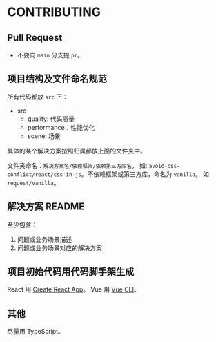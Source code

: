# CONTRIBUTING
## Pull Request
- 不要向 `main` 分支提 `pr`。

## 项目结构及文件命名规范
所有代码都放 `src` 下：
- src
  - quality: 代码质量
  - performance：性能优化
  - scene: 场景

具体的某个解决方案按照归属都放上面的文件夹中。

文件夹命名：`解决方案名/依赖框架/依赖第三方库名`。 如: `avoid-css-conflict/react/css-in-js`。不依赖框架或第三方库，命名为 `vanilla`。 如 `request/vanilla`。

## 解决方案 README
至少包含：
1. 问题或业务场景描述
2. 问题或业务场景对应的解决方案

## 项目初始代码用代码脚手架生成
React 用 [Create React App](https://create-react-app.dev/)。 Vue 用 [Vue CLI](https://cli.vuejs.org/zh/)。

## 其他
尽量用 TypeScript。

